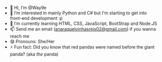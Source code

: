 - 👋 Hi, I’m @Way9e
- 👀 I’m interested in mainly Python and C# but I'm starting to get into front-end development :p
- 🌱 I’m currently learning HTML, CSS, JavaScript, BootStrap and Node.JS
- 📫 Send me an email (anaraquelvinhasreis02@gmail.com) if you wanna reach me
- 😄 Pronouns: She/Her
- ⚡ Fun fact: Did you know that red pandas were named before the giant panda? (aka *the* panda)

<!---
Way9e/Way9e is a ✨ special ✨ repository because its `README.md` (this file) appears on your GitHub profile.
You can click the Preview link to take a look at your changes.
--->
